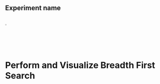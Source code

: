 ## Experiment name
# <div lass="row"><div lass="col-md-2"> <img src="images/" width="3%" />  </div> <div class="col-md-8"> Perform and Visualize Breadth First Search   </div>  </div>